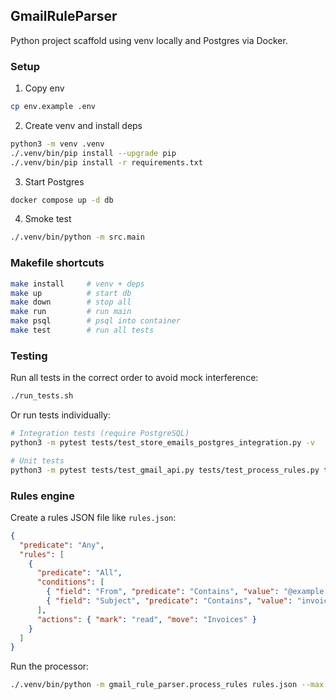 ## GmailRuleParser

Python project scaffold using venv locally and Postgres via Docker.

### Setup

1. Copy env

```bash
cp env.example .env
```

2. Create venv and install deps

```bash
python3 -m venv .venv
./.venv/bin/pip install --upgrade pip
./.venv/bin/pip install -r requirements.txt
```

3. Start Postgres

```bash
docker compose up -d db
```

4. Smoke test

```bash
./.venv/bin/python -m src.main
```

### Makefile shortcuts

```bash
make install     # venv + deps
make up          # start db
make down        # stop all
make run         # run main
make psql        # psql into container
make test        # run all tests
```

### Testing

Run all tests in the correct order to avoid mock interference:

```bash
./run_tests.sh
```

Or run tests individually:

```bash
# Integration tests (require PostgreSQL)
python3 -m pytest tests/test_store_emails_postgres_integration.py -v

# Unit tests
python3 -m pytest tests/test_gmail_api.py tests/test_process_rules.py tests/test_storage.py tests/test_store_emails.py -v
```

### Rules engine

Create a rules JSON file like `rules.json`:

```json
{
  "predicate": "Any",
  "rules": [
    {
      "predicate": "All",
      "conditions": [
        { "field": "From", "predicate": "Contains", "value": "@example.com" },
        { "field": "Subject", "predicate": "Contains", "value": "invoice" }
      ],
      "actions": { "mark": "read", "move": "Invoices" }
    }
  ]
}
```

Run the processor:

```bash
./.venv/bin/python -m gmail_rule_parser.process_rules rules.json --max 100
```
